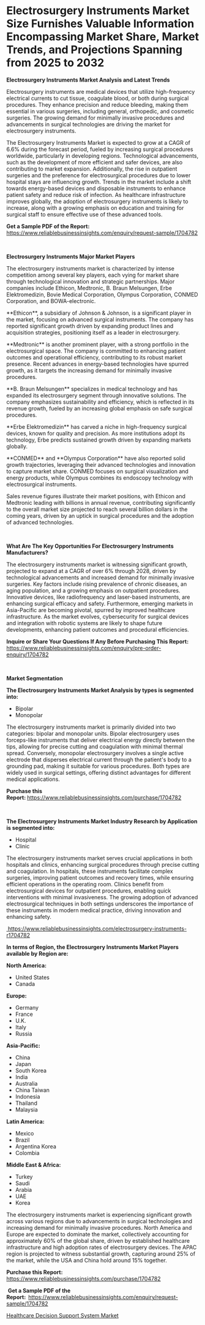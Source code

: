 <p><h1>Electrosurgery Instruments Market Size Furnishes Valuable Information Encompassing Market Share, Market Trends, and Projections Spanning from 2025 to 2032</h1></p><p><strong>Electrosurgery Instruments Market Analysis and Latest Trends</strong></p>
<p><p>Electrosurgery instruments are medical devices that utilize high-frequency electrical currents to cut tissue, coagulate blood, or both during surgical procedures. They enhance precision and reduce bleeding, making them essential in various surgeries, including general, orthopedic, and cosmetic surgeries. The growing demand for minimally invasive procedures and advancements in surgical technologies are driving the market for electrosurgery instruments.</p><p>The Electrosurgery Instruments Market is expected to grow at a CAGR of 6.6% during the forecast period, fueled by increasing surgical procedures worldwide, particularly in developing regions. Technological advancements, such as the development of more efficient and safer devices, are also contributing to market expansion. Additionally, the rise in outpatient surgeries and the preference for electrosurgical procedures due to lower hospital stays are influencing growth. Trends in the market include a shift towards energy-based devices and disposable instruments to enhance patient safety and reduce risk of infection. As healthcare infrastructure improves globally, the adoption of electrosurgery instruments is likely to increase, along with a growing emphasis on education and training for surgical staff to ensure effective use of these advanced tools.</p></p>
<p><strong>Get a Sample PDF of the Report:&nbsp;</strong> <a href="https://www.reliablebusinessinsights.com/enquiry/request-sample/1704782?utm_campaign=2769&utm_medium=2&utm_source=Github&utm_content=ia&utm_term=03032025&utm_id=electrosurgery-instruments">https://www.reliablebusinessinsights.com/enquiry/request-sample/1704782</a></p>
<p>&nbsp;</p>
<p><strong>Electrosurgery Instruments Major Market Players</strong></p>
<p><p>The electrosurgery instruments market is characterized by intense competition among several key players, each vying for market share through technological innovation and strategic partnerships. Major companies include Ethicon, Medtronic, B. Braun Melsungen, Erbe Elektromedizin, Bovie Medical Corporation, Olympus Corporation, CONMED Corporation, and BOWA-electronic.</p><p>**Ethicon**, a subsidiary of Johnson & Johnson, is a significant player in the market, focusing on advanced surgical instruments. The company has reported significant growth driven by expanding product lines and acquisition strategies, positioning itself as a leader in electrosurgery.</p><p>**Medtronic** is another prominent player, with a strong portfolio in the electrosurgical space. The company is committed to enhancing patient outcomes and operational efficiency, contributing to its robust market presence. Recent advances in energy-based technologies have spurred growth, as it targets the increasing demand for minimally invasive procedures.</p><p>**B. Braun Melsungen** specializes in medical technology and has expanded its electrosurgery segment through innovative solutions. The company emphasizes sustainability and efficiency, which is reflected in its revenue growth, fueled by an increasing global emphasis on safe surgical procedures.</p><p>**Erbe Elektromedizin** has carved a niche in high-frequency surgical devices, known for quality and precision. As more institutions adopt its technology, Erbe predicts sustained growth driven by expanding markets globally.</p><p>**CONMED** and **Olympus Corporation** have also reported solid growth trajectories, leveraging their advanced technologies and innovation to capture market share. CONMED focuses on surgical visualization and energy products, while Olympus combines its endoscopy technology with electrosurgical instruments.</p><p>Sales revenue figures illustrate their market positions, with Ethicon and Medtronic leading with billions in annual revenue, contributing significantly to the overall market size projected to reach several billion dollars in the coming years, driven by an uptick in surgical procedures and the adoption of advanced technologies.</p></p>
<p>&nbsp;</p>
<p><strong>What Are The Key Opportunities For Electrosurgery Instruments Manufacturers?</strong></p>
<p><p>The electrosurgery instruments market is witnessing significant growth, projected to expand at a CAGR of over 6% through 2028, driven by technological advancements and increased demand for minimally invasive surgeries. Key factors include rising prevalence of chronic diseases, an aging population, and a growing emphasis on outpatient procedures. Innovative devices, like radiofrequency and laser-based instruments, are enhancing surgical efficacy and safety. Furthermore, emerging markets in Asia-Pacific are becoming pivotal, spurred by improved healthcare infrastructure. As the market evolves, cybersecurity for surgical devices and integration with robotic systems are likely to shape future developments, enhancing patient outcomes and procedural efficiencies.</p></p>
<p><strong>Inquire or Share Your Questions If Any Before Purchasing This Report:</strong> <a href="https://www.reliablebusinessinsights.com/enquiry/pre-order-enquiry/1704782?utm_campaign=2769&utm_medium=2&utm_source=Github&utm_content=ia&utm_term=03032025&utm_id=electrosurgery-instruments">https://www.reliablebusinessinsights.com/enquiry/pre-order-enquiry/1704782</a></p>
<p>&nbsp;</p>
<p><strong>Market Segmentation</strong></p>
<p><strong>The Electrosurgery Instruments Market Analysis by types is segmented into:</strong></p>
<p><ul><li>Bipolar</li><li>Monopolar</li></ul></p>
<p><p>The electrosurgery instruments market is primarily divided into two categories: bipolar and monopolar units. Bipolar electrosurgery uses forceps-like instruments that deliver electrical energy directly between the tips, allowing for precise cutting and coagulation with minimal thermal spread. Conversely, monopolar electrosurgery involves a single active electrode that disperses electrical current through the patient's body to a grounding pad, making it suitable for various procedures. Both types are widely used in surgical settings, offering distinct advantages for different medical applications.</p></p>
<p><strong>Purchase this Report:&nbsp;</strong><a href="https://www.reliablebusinessinsights.com/purchase/1704782?utm_campaign=2769&utm_medium=2&utm_source=Github&utm_content=ia&utm_term=03032025&utm_id=electrosurgery-instruments">https://www.reliablebusinessinsights.com/purchase/1704782</a></p>
<p>&nbsp;</p>
<p><strong>The Electrosurgery Instruments Market Industry Research by Application is segmented into:</strong></p>
<p><ul><li>Hospital</li><li>Clinic</li></ul></p>
<p><p>The electrosurgery instruments market serves crucial applications in both hospitals and clinics, enhancing surgical procedures through precise cutting and coagulation. In hospitals, these instruments facilitate complex surgeries, improving patient outcomes and recovery times, while ensuring efficient operations in the operating room. Clinics benefit from electrosurgical devices for outpatient procedures, enabling quick interventions with minimal invasiveness. The growing adoption of advanced electrosurgical techniques in both settings underscores the importance of these instruments in modern medical practice, driving innovation and enhancing safety.</p></p>
<p><a href="https://www.reliablebusinessinsights.com/electrosurgery-instruments-r1704782?utm_campaign=2769&utm_medium=2&utm_source=Github&utm_content=ia&utm_term=03032025&utm_id=electrosurgery-instruments">&nbsp;https://www.reliablebusinessinsights.com/electrosurgery-instruments-r1704782</a></p>
<p><strong>In terms of Region, the Electrosurgery Instruments Market Players available by Region are:</strong></p>
<p>
    <p> <strong> North America: </strong>
        <ul>
            <li>United States</li>
            <li>Canada</li>
        </ul>
        </p> 
    <p> <strong> Europe: </strong>
        <ul>
            <li>Germany</li>
            <li>France</li>
            <li>U.K.</li>
            <li>Italy</li>
            <li>Russia</li>
        </ul>
        </p> 
    <p> <strong> Asia-Pacific: </strong>
        <ul>
            <li>China</li>
            <li>Japan</li>
            <li>South Korea</li>
            <li>India</li>
            <li>Australia</li>
            <li>China Taiwan</li>
            <li>Indonesia</li>
            <li>Thailand</li>
            <li>Malaysia</li>
        </ul>
        </p> 
    <p> <strong> Latin America: </strong>
        <ul>
            <li>Mexico</li>
            <li>Brazil</li>
            <li>Argentina Korea</li>
            <li>Colombia</li>
        </ul>
        </p> 
    <p> <strong> Middle East & Africa: </strong>
        <ul>
            <li>Turkey</li>
            <li>Saudi</li>
            <li>Arabia</li>
            <li>UAE</li>
            <li>Korea</li>
        </ul>
    </p>
    </p>
<p><p>The electrosurgery instruments market is experiencing significant growth across various regions due to advancements in surgical technologies and increasing demand for minimally invasive procedures. North America and Europe are expected to dominate the market, collectively accounting for approximately 60% of the global share, driven by established healthcare infrastructure and high adoption rates of electrosurgery devices. The APAC region is projected to witness substantial growth, capturing around 25% of the market, while the USA and China hold around 15% together.</p></p>
<p><strong>Purchase this Report: </strong><a href="https://www.reliablebusinessinsights.com/purchase/1704782?utm_campaign=2769&utm_medium=2&utm_source=Github&utm_content=ia&utm_term=03032025&utm_id=electrosurgery-instruments">https://www.reliablebusinessinsights.com/purchase/1704782</a></p>
<p>&nbsp;<strong>Get a Sample PDF of the Report:&nbsp;&nbsp;</strong><a href="https://www.reliablebusinessinsights.com/enquiry/request-sample/1704782?utm_campaign=2769&utm_medium=2&utm_source=Github&utm_content=ia&utm_term=03032025&utm_id=electrosurgery-instruments">https://www.reliablebusinessinsights.com/enquiry/request-sample/1704782</a></p>
<p><strong></strong></p>
<p><p><a href="https://github.com/arvelm4nthig/Market-Research-Report-List-1/blob/main/healthcare-decision-support-system-market.md?utm_campaign=2769&utm_medium=2&utm_source=Github&utm_content=ia&utm_term=03032025&utm_id=electrosurgery-instruments">Healthcare Decision Support System Market</a></p></p>